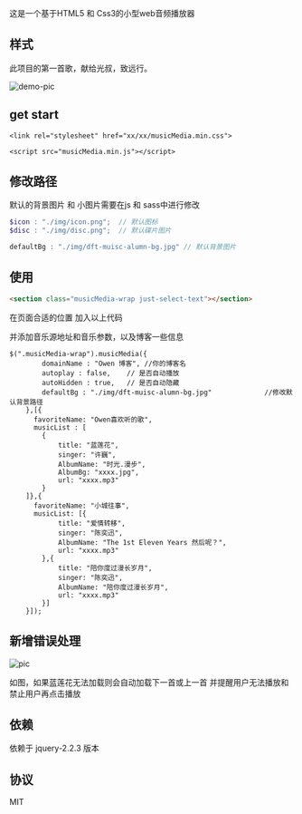 这是一个基于HTML5 和 Css3的小型web音频播放器

## 样式

此项目的第一首歌，献给光叔，致远行。

![demo-pic](http://bilibiliou.github.io/assets/download/jQ-html5-audio-component/demo-pic.png)

## get start

```
<link rel="stylesheet" href="xx/xx/musicMedia.min.css">

<script src="musicMedia.min.js"></script>
```

## 修改路径

默认的背景图片 和 小图片需要在js 和 sass中进行修改

```scss
$icon : "./img/icon.png";  // 默认图标
$disc : "./img/disc.png";  // 默认碟片图片
```

```javascript
defaultBg : "./img/dft-muisc-alumn-bg.jpg" // 默认背景图片
```

## 使用

```html
<section class="musicMedia-wrap just-select-text"></section>
```

在页面合适的位置 加入以上代码

并添加音乐源地址和音乐参数，以及博客一些信息

```javascirpt
$(".musicMedia-wrap").musicMedia({
        domainName : "Owen 博客", //你的博客名
        autoplay : false,    // 是否自动播放
        autoHidden : true,   // 是否自动隐藏
        defaultBg : "./img/dft-muisc-alumn-bg.jpg"             //修改默认背景路径
    },[{
      favoriteName: "Owen喜欢听的歌",
      musicList : [
        {
            title: "蓝莲花",
            singer: "许巍",
            AlbumName: "时光.漫步",
            AlbumBg: "xxxx.jpg",
            url: "xxxx.mp3"
        }
    ]},{
      favoriteName: "小城往事",
      musicList: [{
            title: "爱情转移",
            singer: "陈奕迅",
            AlbumName: "The 1st Eleven Years 然后呢？",
            url: "xxxx.mp3"
        },{
            title: "陪你度过漫长岁月",
            singer: "陈奕迅",
            AlbumName: "陪你度过漫长岁月",
            url: "xxxx.mp3"
        }]  
    }]);
```

## 新增错误处理

![pic](http://bilibiliou.github.io/assets/download/jQ-html5-audio-component/error.png)

如图，如果蓝莲花无法加载则会自动加载下一首或上一首 并提醒用户无法播放和禁止用户再点击播放

## 依赖

依赖于 jquery-2.2.3 版本

## 协议

MIT
